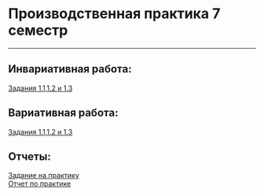 # Производственная практика 7 семестр
---
## Инвариативная работа:
[Задания 1.1,1.2 и 1.3](https://github.com/Amiiira/Praktika-7sem/blob/main/Зухир%20А.С.%2C%20гр.1.2%2C%20ИСР.pdf)
## Вариативная работа:

[Задания 1.1,1.2 и 1.3](https://github.com/Amiiira/Praktika-7sem/blob/main/Зухир%20А.С.%2C%20гр.1.2%2C%20ИСР.pdf)

## Отчеты:
[Задание на практику](https://github.com/Amiiira/Praktika-7sem/blob/main/Задание%20на%20практику%20Зухир%20А.С.pdf)\
[Отчет по практике](https://github.com/Amiiira/Praktika-7sem/blob/main/Отчет%20по%20практике%20Зухир%20А.С.pdf)
